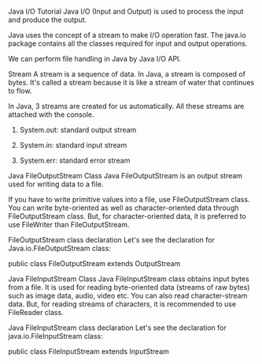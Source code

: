 Java I/O Tutorial
Java I/O (Input and Output) is used to process the input and produce the output.

Java uses the concept of a stream to make I/O operation fast. The java.io package contains all the classes required for input and output operations.

We can perform file handling in Java by Java I/O API.

Stream
A stream is a sequence of data. In Java, a stream is composed of bytes. It's called a stream because it is like a stream of water that continues to flow.

In Java, 3 streams are created for us automatically. All these streams are attached with the console.

1) System.out: standard output stream

2) System.in: standard input stream

3) System.err: standard error stream



Java FileOutputStream Class
Java FileOutputStream is an output stream used for writing data to a file.

If you have to write primitive values into a file, use FileOutputStream class. You can write byte-oriented as well as character-oriented data through FileOutputStream class. But, for character-oriented data, it is preferred to use FileWriter than FileOutputStream.

FileOutputStream class declaration
Let's see the declaration for Java.io.FileOutputStream class:

public class FileOutputStream extends OutputStream  


Java FileInputStream Class
Java FileInputStream class obtains input bytes from a file. It is used for reading byte-oriented data (streams of raw bytes) such as image data, audio, video etc. You can also read character-stream data. But, for reading streams of characters, it is recommended to use FileReader class.

Java FileInputStream class declaration
Let's see the declaration for java.io.FileInputStream class:

public class FileInputStream extends InputStream  